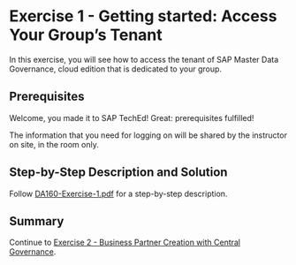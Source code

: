 # Exercise 1 - Getting started: Access Your Group’s Tenant

In this exercise, you will see how to access the tenant of SAP Master Data Governance, cloud edition that is dedicated to your group.

## Prerequisites

Welcome, you made it to SAP TechEd! Great: prerequisites fulfilled!

The information that you need for logging on will be shared by the instructor on site, in the room only.

## Step-by-Step Description and Solution

Follow [DA160-Exercise-1.pdf](./supplements/DA160-Exercise-1.pdf) for a step-by-step description.

## Summary

Continue to [Exercise 2 - Business Partner Creation with Central Governance](exercises/ex2/).
